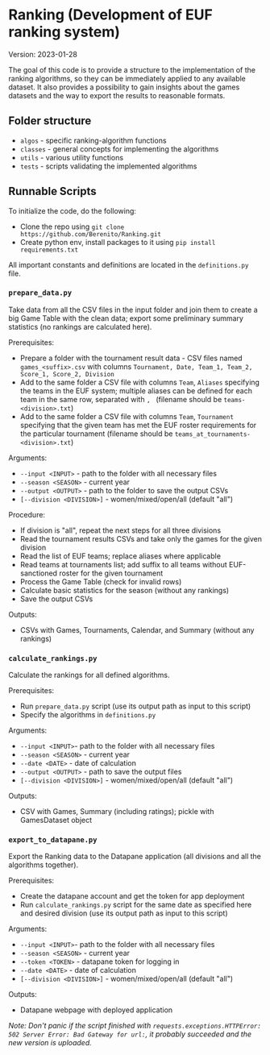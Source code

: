 # Ranking (Development of EUF ranking system)

Version: 2023-01-28

The goal of this code is to provide a structure to the implementation of the ranking algorithms, 
so they can be immediately applied to any available dataset. It also provides a possibility to gain 
insights about the games datasets and the way to export the results to reasonable formats.

## Folder structure

* `algos` - specific ranking-algorithm functions 
* `classes` - general concepts for implementing the algorithms
* `utils` - various utility functions
* `tests` - scripts validating the implemented algorithms

## Runnable Scripts

To initialize the code, do the following:
* Clone the repo using `git clone https://github.com/Berenito/Ranking.git`
* Create python env, install packages to it using `pip install requirements.txt`

All important constants and definitions are located in the `definitions.py` file.

### `prepare_data.py`

Take data from all the CSV files in the input folder and join them to create a big Game Table with the clean data;
export some preliminary summary statistics (no rankings are calculated here).

Prerequisites:
* Prepare a folder with the tournament result data - CSV files named `games_<suffix>.csv` with columns `Tournament, Date, Team_1, Team_2,
  Score_1, Score_2, Division`
* Add to the same folder a CSV file with columns `Team`, `Aliases` specifying the teams in the EUF system; multiple aliases can be
  defined for each team in the same row, separated with `, ` (filename should be `teams-<division>.txt`)
* Add to the same folder a CSV file with columns `Team`, `Tournament` specifying that the given team has met the
  EUF roster requirements for the particular tournament (filename should be `teams_at_tournaments-<division>.txt`)

Arguments:
* `--input <INPUT>` - path to the folder with all necessary files
* `--season <SEASON>` - current year
* `--output <OUTPUT>` - path to the folder to save the output CSVs
* `[--division <DIVISION>]` - women/mixed/open/all (default "all")

Procedure:
* If division is "all", repeat the next steps for all three divisions
* Read the tournament results CSVs and take only the games for the given division
* Read the list of EUF teams; replace aliases where applicable
* Read teams at tournaments list; add suffix to all teams without EUF-sanctioned roster for the given tournament
* Process the Game Table (check for invalid rows)
* Calculate basic statistics for the season (without any rankings)
* Save the output CSVs

Outputs:
* CSVs with Games, Tournaments, Calendar, and Summary (without any rankings)

### `calculate_rankings.py`

Calculate the rankings for all defined algorithms.

Prerequisites:
* Run `prepare_data.py` script (use its output path as input to this script)
* Specify the algorithms in `definitions.py`

Arguments:
* `--input <INPUT>`- path to the folder with all necessary files
* `--season <SEASON>` - current year
* `--date <DATE>` - date of calculation
* `--output <OUTPUT>` - path to save the output files
* `[--division <DIVISION>]` - women/mixed/open/all (default "all")

Outputs:
* CSV with Games, Summary (including ratings); pickle with GamesDataset object

### `export_to_datapane.py`

Export the Ranking data to the Datapane application (all divisions and all the algorithms together).

Prerequisites:
* Create the datapane account and get the token for app deployment
* Run `calculate_rankings.py` script for the same date as specified here and desired division (use its output path as input to this script)

Arguments:
* `--input <INPUT>`- path to the folder with all necessary files
* `--season <SEASON>` - current year
* `--token <TOKEN>` - datapane token for logging in
* `--date <DATE>` - date of calculation
* `[--division <DIVISION>]` - women/mixed/open/all (default "all")

Outputs:
* Datapane webpage with deployed application

*Note: Don't panic if the script finished with `requests.exceptions.HTTPError: 502 Server Error: Bad Gateway for url:`,
it probably succeeded and the new version is uploaded.*
  


